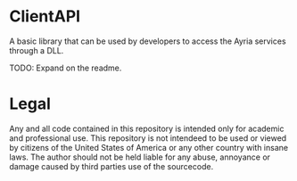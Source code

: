# ClientAPI
A basic library that can be used by developers to access the Ayria services through a DLL.

TODO: Expand on the readme.

# Legal
Any and all code contained in this repository is intended only for academic and professional use. This repository is not intendeed to be used or viewed by citizens of the United States of America or any other country with insane laws. The author should not be held liable for any abuse, annoyance or damage caused by third parties use of the sourcecode.
